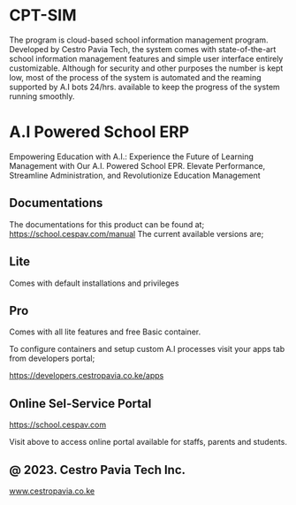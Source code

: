 # CPT-SIM
The program is cloud-based school information management program.
Developed by Cestro Pavia Tech, the system comes with state-of-the-art school information management features and simple user interface entirely customizable. Although for security and other purposes the number is kept low, most of the process of the system is automated and the reaming supported by A.I bots 24/hrs. available to keep the progress of the system running smoothly.
# A.I Powered School ERP
Empowering Education with A.I.: Experience the Future of Learning Management with Our A.I. Powered School EPR. Elevate Performance, Streamline Administration, and Revolutionize Education Management
## Documentations
The documentations for this product can be found at;
https://school.cespav.com/manual 
The current available versions are;
## Lite
Comes with default installations and privileges
## Pro
Comes with all lite features and free Basic container. 

To configure containers and setup custom A.I processes visit your apps tab from developers portal;

https://developers.cestropavia.co.ke/apps 
## Online Sel-Service Portal

https://school.cespav.com 

Visit above to access online portal available for staffs, parents and students.

## @ 2023. Cestro Pavia Tech Inc.
www.cestropavia.co.ke 
